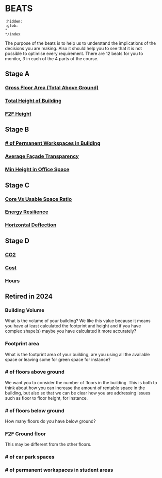 # BEATS 
```{toctree}
:hidden:
:glob:
*
*/index
```

The purpose of the beats is to help us to understand the implications of the decisions you are making. Also it should help you to see that it is not possible to optimise every requirement. There are 12 beats for you to monitor, 3 in each of the 4 parts of the course.

## Stage A
### [Gross Floor Area (Total Above Ground)](GrossFloorArea.md)
### [Total Height of Building](TotalHeightOfBuilding.md)
### [F2F Height](F2FHeight.md)

## Stage B
### [# of Permanent Workspaces in Building](PermanentWorkspacesInBuilding.md)
### [Average Façade Transparency](AverageFacadeTransparency.md)
### [Min Height in Office Space](MinHeightInOfficeSpace.md)

## Stage C
### [Core Vs Usable Space Ratio](CoverVsUsableSpaceRatio.md)
### [Energy Resilience](EnergyResilience.md)
### [Horizontal Deflection](HorizontalDeflection.md)

## Stage D
### [CO2](CO2.md)
### [Cost](Cost.md)
### [Hours](Hours.md)

<!--
Arranged on DesignGrid

## Function

### F1 [# of Permanent Workspaces in Building](/PermanentWorkspacesInBuilding/README.md)
### F2 [Cost](/Cost/README.md)
### F3 [Hours](/Hours/README.md)

## Vertical
### V1 [Total Height of Building](/TotalHeightOfBuilding/README.md)
### V2 [Core Vs Usable Space Ratio](/CoverVsUsableSpaceRatio/README.md)
### V3 [Horizontal Deflection](/HorizontalDeflection/README.md)

## Bounding
### B2 [Average Façade Transparency](/AverageFacadeTransparency/README.md)
### B2 [Energy Resilience](/EnergyResilience/README.md)
### B3 [CO2](/CO2/README.md)

## Horizontal
### H1 [Gross Floor Area (Total Above Ground)](/GrossFloorArea/README.md)
### H2 [F2F Height](/F2FHeight/README.md)
### H3 [Min Height in Office Space](/MinHeightInOfficeSpace/README.md)

-->

<!--
## A Analyse

### A1: [Gross Floor Area (Total Above Ground)](/A1_GrossFloorArea/README.md)
### A2: [Total Height of Building](/A2_TotalHeightOfBuilding/README.md)
### A3: [F2F Height](/A3_F2FHeight/README.md)

##  B Optioneer

### B1 [# of Permanent Workspaces in Building](/B1_PermanentWorkspacesInBuilding/README.md)
### B2 [Average Façade Transparency](/B2_AverageFacadeTransparency/README.md)
### B3 [Min Height in Office Space](/B3_MinHeightInOfficeSpace/README.md)

## C Integrate
### C1 [Core Vs Usable Space Ratio](/C1_CoverVsUsableSpaceRatio/README.md)
### C2 [Energy Resilience](/C2_EnergyResilience/README.md)
### C3 [Horizontal Deflection](/C3_HorizontalDeflection/README.md)

## D Detail

### D1 [CO2](/D1_CO2/README.md)
### D2 [Cost](/D2_Cost/README.md)
### D3: [Hours](/D3_Hours/README.md)

***
-->
## Retired in 2024

### Building Volume 
What is the volume of your building? We like this value because it means you have at least calculated the footprint and height and if you have complex shape(s) maybe you have calculated it more accurately? 

### Footprint area 
What is the footprint area of your building, are you using all the available space or leaving some for green space for instance? 

### # of floors above ground 
We want you to consider the number of floors in the building. This is both to think about how you can increase the amount of rentable space in the building, but also so that we can be clear how you are addressing issues such as floor to floor height, for instance. 

### # of floors below ground 
How many floors do you have below ground? 

### F2F Ground floor 
This may be different from the other floors. 
### # of car park spaces 

### # of permanent workspaces in student areas

